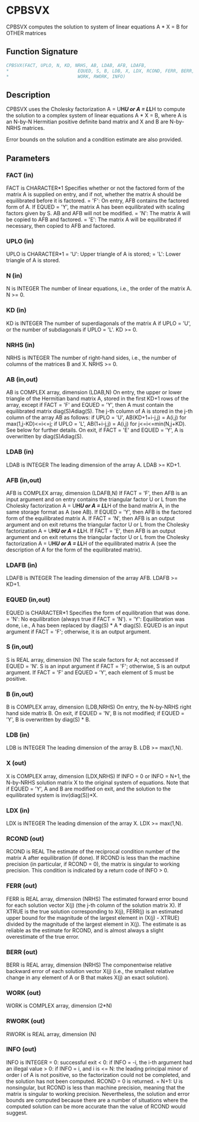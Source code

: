 # CPBSVX

CPBSVX computes the solution to system of linear equations A * X = B for OTHER matrices

## Function Signature

```fortran
CPBSVX(FACT, UPLO, N, KD, NRHS, AB, LDAB, AFB, LDAFB,
*                          EQUED, S, B, LDB, X, LDX, RCOND, FERR, BERR,
*                          WORK, RWORK, INFO)
```

## Description


 CPBSVX uses the Cholesky factorization A = U**H*U or A = L*L**H to
 compute the solution to a complex system of linear equations
    A * X = B,
 where A is an N-by-N Hermitian positive definite band matrix and X
 and B are N-by-NRHS matrices.

 Error bounds on the solution and a condition estimate are also
 provided.

## Parameters

### FACT (in)

FACT is CHARACTER*1 Specifies whether or not the factored form of the matrix A is supplied on entry, and if not, whether the matrix A should be equilibrated before it is factored. = 'F': On entry, AFB contains the factored form of A. If EQUED = 'Y', the matrix A has been equilibrated with scaling factors given by S. AB and AFB will not be modified. = 'N': The matrix A will be copied to AFB and factored. = 'E': The matrix A will be equilibrated if necessary, then copied to AFB and factored.

### UPLO (in)

UPLO is CHARACTER*1 = 'U': Upper triangle of A is stored; = 'L': Lower triangle of A is stored.

### N (in)

N is INTEGER The number of linear equations, i.e., the order of the matrix A. N >= 0.

### KD (in)

KD is INTEGER The number of superdiagonals of the matrix A if UPLO = 'U', or the number of subdiagonals if UPLO = 'L'. KD >= 0.

### NRHS (in)

NRHS is INTEGER The number of right-hand sides, i.e., the number of columns of the matrices B and X. NRHS >= 0.

### AB (in,out)

AB is COMPLEX array, dimension (LDAB,N) On entry, the upper or lower triangle of the Hermitian band matrix A, stored in the first KD+1 rows of the array, except if FACT = 'F' and EQUED = 'Y', then A must contain the equilibrated matrix diag(S)*A*diag(S). The j-th column of A is stored in the j-th column of the array AB as follows: if UPLO = 'U', AB(KD+1+i-j,j) = A(i,j) for max(1,j-KD)<=i<=j; if UPLO = 'L', AB(1+i-j,j) = A(i,j) for j<=i<=min(N,j+KD). See below for further details. On exit, if FACT = 'E' and EQUED = 'Y', A is overwritten by diag(S)*A*diag(S).

### LDAB (in)

LDAB is INTEGER The leading dimension of the array A. LDAB >= KD+1.

### AFB (in,out)

AFB is COMPLEX array, dimension (LDAFB,N) If FACT = 'F', then AFB is an input argument and on entry contains the triangular factor U or L from the Cholesky factorization A = U**H*U or A = L*L**H of the band matrix A, in the same storage format as A (see AB). If EQUED = 'Y', then AFB is the factored form of the equilibrated matrix A. If FACT = 'N', then AFB is an output argument and on exit returns the triangular factor U or L from the Cholesky factorization A = U**H*U or A = L*L**H. If FACT = 'E', then AFB is an output argument and on exit returns the triangular factor U or L from the Cholesky factorization A = U**H*U or A = L*L**H of the equilibrated matrix A (see the description of A for the form of the equilibrated matrix).

### LDAFB (in)

LDAFB is INTEGER The leading dimension of the array AFB. LDAFB >= KD+1.

### EQUED (in,out)

EQUED is CHARACTER*1 Specifies the form of equilibration that was done. = 'N': No equilibration (always true if FACT = 'N'). = 'Y': Equilibration was done, i.e., A has been replaced by diag(S) * A * diag(S). EQUED is an input argument if FACT = 'F'; otherwise, it is an output argument.

### S (in,out)

S is REAL array, dimension (N) The scale factors for A; not accessed if EQUED = 'N'. S is an input argument if FACT = 'F'; otherwise, S is an output argument. If FACT = 'F' and EQUED = 'Y', each element of S must be positive.

### B (in,out)

B is COMPLEX array, dimension (LDB,NRHS) On entry, the N-by-NRHS right hand side matrix B. On exit, if EQUED = 'N', B is not modified; if EQUED = 'Y', B is overwritten by diag(S) * B.

### LDB (in)

LDB is INTEGER The leading dimension of the array B. LDB >= max(1,N).

### X (out)

X is COMPLEX array, dimension (LDX,NRHS) If INFO = 0 or INFO = N+1, the N-by-NRHS solution matrix X to the original system of equations. Note that if EQUED = 'Y', A and B are modified on exit, and the solution to the equilibrated system is inv(diag(S))*X.

### LDX (in)

LDX is INTEGER The leading dimension of the array X. LDX >= max(1,N).

### RCOND (out)

RCOND is REAL The estimate of the reciprocal condition number of the matrix A after equilibration (if done). If RCOND is less than the machine precision (in particular, if RCOND = 0), the matrix is singular to working precision. This condition is indicated by a return code of INFO > 0.

### FERR (out)

FERR is REAL array, dimension (NRHS) The estimated forward error bound for each solution vector X(j) (the j-th column of the solution matrix X). If XTRUE is the true solution corresponding to X(j), FERR(j) is an estimated upper bound for the magnitude of the largest element in (X(j) - XTRUE) divided by the magnitude of the largest element in X(j). The estimate is as reliable as the estimate for RCOND, and is almost always a slight overestimate of the true error.

### BERR (out)

BERR is REAL array, dimension (NRHS) The componentwise relative backward error of each solution vector X(j) (i.e., the smallest relative change in any element of A or B that makes X(j) an exact solution).

### WORK (out)

WORK is COMPLEX array, dimension (2*N)

### RWORK (out)

RWORK is REAL array, dimension (N)

### INFO (out)

INFO is INTEGER = 0: successful exit < 0: if INFO = -i, the i-th argument had an illegal value > 0: if INFO = i, and i is <= N: the leading principal minor of order i of A is not positive, so the factorization could not be completed, and the solution has not been computed. RCOND = 0 is returned. = N+1: U is nonsingular, but RCOND is less than machine precision, meaning that the matrix is singular to working precision. Nevertheless, the solution and error bounds are computed because there are a number of situations where the computed solution can be more accurate than the value of RCOND would suggest.

